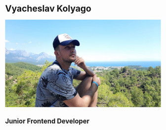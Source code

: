 # Vyacheslav Kolyago

![My photo](/photo_2021-06-03_15-13-27.jpg "My photo")

## Junior Frontend Developer
